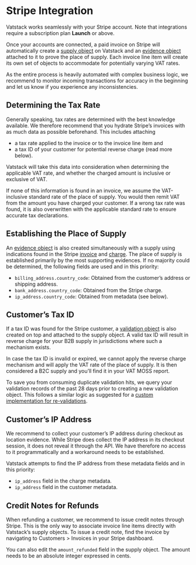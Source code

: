 # Stripe Integration

Vatstack works seamlessly with your Stripe account. Note that integrations require a subscription plan **Launch** or above.

Once your accounts are connected, a paid invoice on Stripe will automatically create a [supply object](https://vatstack.com/docs/supplies) on Vatstack and an [evidence object](https://vatstack.com/docs/evidences) attached to it to prove the place of supply. Each invoice line item will create its own set of objects to accommodate for potentially varying VAT rates.

As the entire process is heavily automated with complex business logic, we recommend to monitor incoming transactions for accuracy in the beginning and let us know if you experience any inconsistencies.

## Determining the Tax Rate

Generally speaking, tax rates are determined with the best knowledge available. We therefore recommend that you hydrate Stripe’s invoices with as much data as possible beforehand. This includes attaching

- a tax rate applied to the invoice or to the invoice line item and
- a tax ID of your customer for potential reverse charge (read more below).

Vatstack will take this data into consideration when determining the applicable VAT rate, and whether the charged amount is inclusive or exclusive of VAT.

If none of this information is found in an invoice, we assume the VAT-inclusive standard rate of the place of supply. You would then remit VAT from the amount you have charged your customer. If a wrong tax rate was found, it is also overwritten with the applicable standard rate to ensure accurate tax declarations.

## Establishing the Place of Supply

An [evidence object](https://vatstack.com/docs/evidences) is also created simultaneously with a supply using indications found in the Stripe [invoice](https://stripe.com/docs/api/invoices) and [charge](https://stripe.com/docs/api/charges). The place of supply is established primarily by the most supporting evidences. If no majority could be determined, the following fields are used and in this priority:

- `billing_address.country_code`: Obtained from the customer’s address or shipping address.
- `bank_address.country_code`: Obtained from the Stripe charge.
- `ip_address.country_code`: Obtained from metadata (see below).

## Customer’s Tax ID

If a tax ID was found for the Stripe customer, a [validation object](https://vatstack.com/docs/validations) is also created on top and attached to the supply object. A valid tax ID will result in reverse charge for your B2B supply in jurisdictions where such a mechanism exists.

In case the tax ID is invalid or expired, we cannot apply the reverse charge mechanism and will apply the VAT rate of the place of supply. It is then considered a B2C supply and you’ll find it in your VAT MOSS report.

To save you from consuming duplicate validation hits, we query your validation records of the past 28 days prior to creating a new validation object. This follows a similar logic as suggested for a [custom implementation for re-validations](https://vatstack.com/articles/how-to-automate-vat-number-checks-before-invoice-charges).

## Customer’s IP Address

We recommend to collect your customer’s IP address during checkout as location evidence. While Stripe does collect the IP address in its checkout session, it does not reveal it through the API. We have therefore no access to it programmatically and a workaround needs to be established.

Vatstack attempts to find the IP address from these metadata fields and in this priority:

- `ip_address` field in the charge metadata.
- `ip_address` field in the customer metadata.

## Credit Notes for Refunds

When refunding a customer, we recommend to issue credit notes through Stripe. This is the only way to associate invoice line items directly with Vatstack’s supply objects. To issue a credit note, find the invoice by navigating to Customers > Invoices in your Stripe dashboard.

You can also edit the `amount_refunded` field in the supply object. The amount needs to be an absolute integer expressed in cents.
